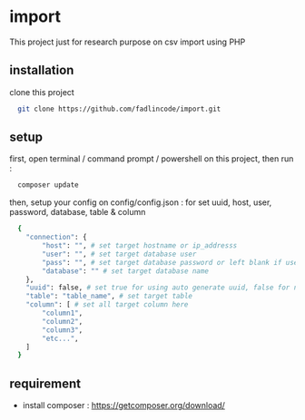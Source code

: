 # import
This project just for research purpose on csv import using PHP

## installation
clone this project
```bash
  git clone https://github.com/fadlincode/import.git
```

## setup
first, open terminal / command prompt / powershell on this project, then run :
```bash
  composer update
```


then, setup your config on config/config.json : for set uuid, host, user, password, database, table & column
```bash
  {
    "connection": {
        "host": "", # set target hostname or ip_addresss
        "user": "", # set target database user
        "pass": "", # set target database password or left blank if use locals
        "database": "" # set target database name
    },
    "uuid": false, # set true for using auto generate uuid, false for not (Auto Increment)
    "table": "table_name", # set target table
    "column": [ # set all target column here
        "column1",
        "column2",
        "column3",
        "etc...",
    ]
  }
```

## requirement
- install composer : https://getcomposer.org/download/